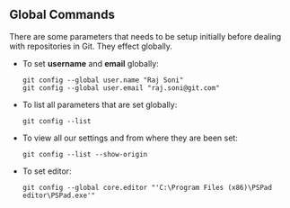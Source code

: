 ## Global Commands

There are some parameters that needs to be setup initially before dealing with repositories in Git. They effect globally.

- To set **username** and **email** globally:
  ```
  git config --global user.name "Raj Soni"
  git config --global user.email "raj.soni@git.com"
  ```
- To list all parameters that are set globally: 
  ```
  git config --list
  ```
- To view all our settings and from where they are been set:
  ```
  git config --list --show-origin
  ```
- To set editor:
  ```
  git config --global core.editor "'C:\Program Files (x86)\PSPad editor\PSPad.exe'"
  ```
